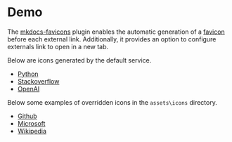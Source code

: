 # Demo

The [mkdocs-favicons](https://github.com/christophdebaene/mkdocs-favicons) plugin enables the automatic generation of a [favicon](https://en.wikipedia.org/wiki/Favicon) before each external link. Additionally, it provides an option to configure externals link to open in a new tab.

Below are icons generated by the default service.

- [Python](https://www.python.org)
- [Stackoverflow](https://www.stackoverflow.com)
- [OpenAI](https://openai.com)

Below some examples of overridden icons in the `assets\icons` directory.

- [Github](https://www.github.com)
- [Microsoft](https://www.microsoft.com)
- [Wikipedia](https://www.wikipedia.com)
